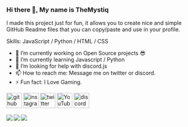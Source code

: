 ### Hi there 👋, My name is TheMystiq
I made this project just for fun, it allows you to create nice and simple GitHub Readme files that you can copy/paste and use in your profile.

Skills: JavaScript / Python / HTML / CSS

- 🔭 I’m currently working on Open Source projects 😎 
- 🌱 I’m currently learning Javascript / Python 
- 🤔 I’m looking for help with discord.js 
- 📫 How to reach me: Message me on twitter or discord. 
- ⚡ Fun fact: I Love Gaming. 


[<img src='https://cdn.jsdelivr.net/npm/simple-icons@3.0.1/icons/github.svg' alt='github' height='40'>](https://github.com/https://github.com/TheMystiq)  [<img src='https://cdn.jsdelivr.net/npm/simple-icons@3.0.1/icons/instagram.svg' alt='instagram' height='40'>](https://www.instagram.com/https://instagram.com/the_real_mystiq/)  [<img src='https://cdn.jsdelivr.net/npm/simple-icons@3.0.1/icons/twitter.svg' alt='twitter' height='40'>](https://twitter.com/https://twitter.com/RealMystiq)  [<img src='https://cdn.jsdelivr.net/npm/simple-icons@3.0.1/icons/youtube.svg' alt='YouTube' height='40'>](https://www.youtube.com/channel/https://www.youtube.com/channel/UCT4Le16hDheeIZwRfjmGKhw)  [<img src='https://cdn.jsdelivr.net/npm/simple-icons@3.0.1/icons/discord.svg' alt='discord' height='40'>](https://discord.gg/EGQJtnYcPC)  

<img align="left" src="https://github-readme-stats.vercel.app/api?username=TheMystiq&theme=tokyonight">
<img align="left" src="https://github-readme-stats.vercel.app/api/top-langs/?username=TheMystiq&theme=tokyonight&hide=batchfile">


<img src='https://github-readme-streak-stats.herokuapp.com?user=TheMystiq&theme=tokyonight&hide_border=false'>
